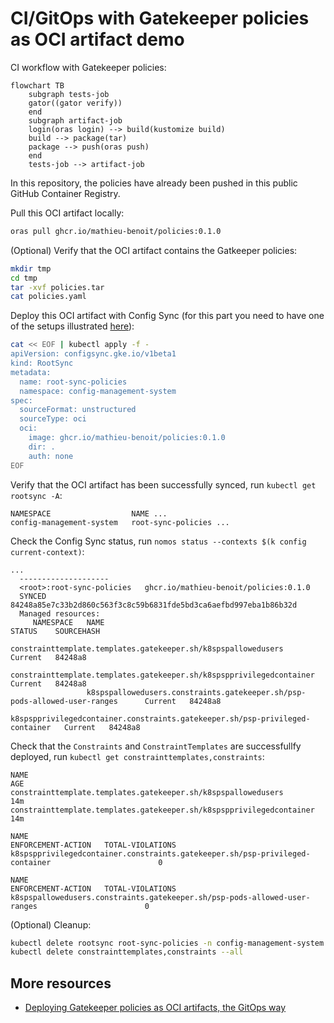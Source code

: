 # CI/GitOps with Gatekeeper policies as OCI artifact demo

CI workflow with Gatekeeper policies:
```mermaid
flowchart TB
    subgraph tests-job
    gator((gator verify))
    end
    subgraph artifact-job
    login(oras login) --> build(kustomize build)
    build --> package(tar)
    package --> push(oras push)
    end
    tests-job --> artifact-job
```

In this repository, the policies have already been pushed in this public GitHub Container Registry.

Pull this OCI artifact locally:
```bash
oras pull ghcr.io/mathieu-benoit/policies:0.1.0
```

(Optional) Verify that the OCI artifact contains the Gatkeeper policies:
```bash
mkdir tmp
cd tmp
tar -xvf policies.tar
cat policies.yaml
```

Deploy this OCI artifact with Config Sync (for this part you need to have one of the setups illustrated [here](docs/k8s-cluster-setup.md)):
```bash
cat << EOF | kubectl apply -f -
apiVersion: configsync.gke.io/v1beta1
kind: RootSync
metadata:
  name: root-sync-policies
  namespace: config-management-system
spec:
  sourceFormat: unstructured
  sourceType: oci
  oci:
    image: ghcr.io/mathieu-benoit/policies:0.1.0
    dir: .
    auth: none
EOF
```

Verify that the OCI artifact has been successfully synced, run `kubectl get rootsync -A`:
```
NAMESPACE                  NAME ...
config-management-system   root-sync-policies ...
```
Check the Config Sync status, run `nomos status --contexts $(k config current-context)`:
```
...
  --------------------
  <root>:root-sync-policies   ghcr.io/mathieu-benoit/policies:0.1.0                              
  SYNCED                      84248a85e7c33b2d860c563f3c8c59b6831fde5bd3ca6aefbd997eba1b86b32d   
  Managed resources:
     NAMESPACE   NAME                                                                           STATUS    SOURCEHASH
                 constrainttemplate.templates.gatekeeper.sh/k8spspallowedusers                  Current   84248a8
                 constrainttemplate.templates.gatekeeper.sh/k8spspprivilegedcontainer           Current   84248a8
                 k8spspallowedusers.constraints.gatekeeper.sh/psp-pods-allowed-user-ranges      Current   84248a8
                 k8spspprivilegedcontainer.constraints.gatekeeper.sh/psp-privileged-container   Current   84248a8
```
Check that the `Constraints` and `ConstraintTemplates` are successfullfy deployed, run `kubectl get constrainttemplates,constraints`:
```
NAME                                                                   AGE
constrainttemplate.templates.gatekeeper.sh/k8spspallowedusers          14m
constrainttemplate.templates.gatekeeper.sh/k8spspprivilegedcontainer   14m

NAME                                                                           ENFORCEMENT-ACTION   TOTAL-VIOLATIONS
k8spspprivilegedcontainer.constraints.gatekeeper.sh/psp-privileged-container                        0

NAME                                                                        ENFORCEMENT-ACTION   TOTAL-VIOLATIONS
k8spspallowedusers.constraints.gatekeeper.sh/psp-pods-allowed-user-ranges                        0
```

(Optional) Cleanup:
```bash
kubectl delete rootsync root-sync-policies -n config-management-system
kubectl delete constrainttemplates,constraints --all
```

## More resources

- [Deploying Gatekeeper policies as OCI artifacts, the GitOps way](https://medium.com/google-cloud/e1233429ae2)